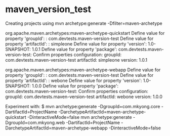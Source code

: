 # maven_version_test


Creating projects using 
mvn archetype:generate -Dfilter=maven-archetype

org.apache.maven.archetypes:maven-archetype-quickstart
Define value for property 'groupId': : com.devtests.maven-version-test
Define value for property 'artifactId': : simpleone
Define value for property 'version': 1.0-SNAPSHOT: 1.0.1
Define value for property 'package': com.devtests.maven-version-test:
Confirm properties configuration:
groupId: com.devtests.maven-version-test
artifactId: simpleone
version: 1.0.1


org.apache.maven.archetypes:maven-archetype-webapp
Define value for property 'groupId': : com.devtests.maven-version-test
Define value for property 'artifactId': : webone
Define value for property 'version': 1.0-SNAPSHOT: 1.0.0
Define value for property 'package': com.devtests.maven-version-test:
Confirm properties configuration:
groupId: com.devtests.maven-version-test
artifactId: webone
version: 1.0.0

Experiment with:
$ mvn archetype:generate -DgroupId=com.mkyong.core -DartifactId=ProjectName
	-DarchetypeArtifactId=maven-archetype-quickstart -DinteractiveMode=false
mvn archetype:generate -DgroupId=com.mkyong.web -DartifactId=ProjectName
	-DarchetypeArtifactId=maven-archetype-webapp -DinteractiveMode=false